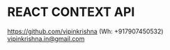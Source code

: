 # REACT CONTEXT API


https://github.com/vipinkrishna (Wh: +917907450532)
vipinkrishna.in@gmail.com
